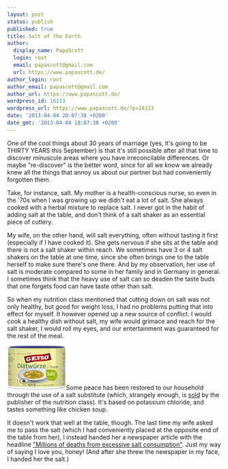 ```yaml
---
layout: post
status: publish
published: true
title: Salt of the Earth
author:
  display_name: PapaScott
  login: root
  email: papascott@gmail.com
  url: https://www.papascott.de/
author_login: root
author_email: papascott@gmail.com
author_url: https://www.papascott.de/
wordpress_id: 16113
wordpress_url: https://www.papascott.de/?p=16113
date: '2013-04-04 20:07:38 +0200'
date_gmt: '2013-04-04 18:07:38 +0200'
---
```

<p>One of the cool things about 30 years of marriage (yes, it's going to be THIRTY YEARS this September) is that it's still possible after all that time to discover minuscule areas where you have irreconcilable differences. Or maybe "re-discover" is the better word, since for all we know we already knew all the things that annoy us about our partner but had conveniently forgotten them.</p>
<p>Take, for instance, salt. My mother is a health-conscious nurse, so even in the '70s when I was growing up we didn't eat a lot of salt. She always cooked with a herbal mixture to replace salt. I never got in the habit of adding salt at the table, and don't think of a salt shaker as an essential piece of cutlery.</p>
<p>My wife, on the other hand, will salt everything, often without tasting it first (especially if I have cooked it). She gets nervous if she sits at the table and there is not a salt shaker within reach. We sometimes have 3 or 4 salt shakers on the table at one time, since she often brings one to the table herself to make sure there's one there. And by my observation, her use of salt is moderate compared to some in her family and in Germany in general. I sometimes think that the heavy use of salt can so deaden the taste buds that one forgets food can have taste other than salt.</p>
<p>So when my nutrition class mentioned that cutting down on salt was not only healthy, but good for weight loss, I had no problems putting that into effect for myself. It however opened up a new source of conflict. I would cook a healthy dish without salt, my wife would grimace and reach for the salt shaker, I would roll my eyes, and our entertainment was guaranteed for the rest of the meal.</p>
<p><img src="/assets/gefro-040413.png" alt="Gefro Diätwurze" class='alignright' />Some peace has been restored to our household through the use of a salt substitute (which, strangely enough, is <a href="http://www.myline24.de/shop/essen-trinken/gefro-produktwelt/gefro-di%C3%A4tw%C3%BCrze-und-di%C3%A4tsuppe">sold</a> by the publisher of the nutrition class). It's based on potassium chloride, and tastes something like chicken soup. </p>
<p>It doesn't work that well at the table, though. The last time my wife asked me to pass the salt (which I had conveniently placed at the opposite end of the table from her), I instead handed her a newspaper article with the headline <a href="http://www.abendblatt.de/ratgeber/wissen/article114765123/Millionen-Tote-durch-zu-hohen-Salzkonsum.html">"Millions of deaths from excessive salt consumption"</a>. Just my way of saying I love you, honey! (And after she threw the newspaper in my face, I handed her the salt.)</p>

